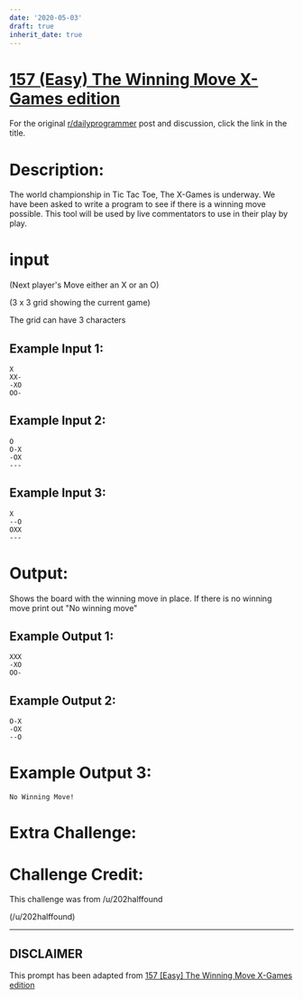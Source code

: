 ```yaml
---
date: '2020-05-03'
draft: true
inherit_date: true
---
```


# [157 (Easy) The Winning Move X-Games edition](https://www.reddit.com/r/dailyprogrammer/comments/22fgs1/472014_challenge_157_easy_the_winning_move_xgames/)

For the original [r/dailyprogrammer](https://www.reddit.com/r/dailyprogrammer/) post and discussion, click the link in the title.

# Description:
The world championship in Tic Tac Toe, The X-Games is underway. We have been asked to write a program
to see if there is a winning move possible. This tool will be used by live commentators to
use in their play by play.

# input
(Next player's Move either an X or an O)

(3 x 3 grid showing the current game)

The grid can have 3 characters

## Example Input 1:

```
X
XX-
-XO
OO-
```
## Example Input 2:

```
O
O-X
-OX
---
```
## Example Input 3:

```
X
--O
OXX
---
```
# Output:
Shows the board with the winning move in place. If there is no winning move print out "No winning move"

## Example Output 1:

```
XXX
-XO
OO-
```
## Example Output 2:

```
O-X
-OX
--O
```
# Example Output 3:

```
No Winning Move!
```
# Extra Challenge:
# Challenge Credit:
This challenge was from /u/202halffound 

(/u/202halffound)

----
## **DISCLAIMER**
This prompt has been adapted from [157 [Easy] The Winning Move X-Games edition](https://www.reddit.com/r/dailyprogrammer/comments/22fgs1/472014_challenge_157_easy_the_winning_move_xgames/
)
